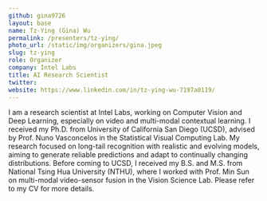 ```yaml
---
github: gina9726
layout: base
name: Tz-Ying (Gina) Wu
permalink: /presenters/tz-ying/
photo_url: /static/img/organizers/gina.jpeg
slug: tz-ying
role: Organizer
company: Intel Labs
title: AI Research Scientist
twitter:
website: https://www.linkedin.com/in/tz-ying-wu-7197a0119/
---
```


I am a research scientist at Intel Labs, working on Computer Vision and Deep Learning, especially on video and multi-modal contextual learning. I received my Ph.D. from University of California San Diego (UCSD), advised by Prof. Nuno Vasconcelos in the Statistical Visual Computing Lab. My research focused on long-tail recognition with realistic and evolving models, aiming to generate reliable predictions and adapt to continually changing distributions. Before coming to UCSD, I received my B.S. and M.S. from National Tsing Hua University (NTHU), where I worked with Prof. Min Sun on multi-modal video-sensor fusion in the Vision Science Lab. Please refer to my CV for more details.

